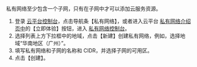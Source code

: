 ﻿
私有网络至少包含一个子网，只有在子网中才可以添加云服务资源。

1. 登录 [云平台控制台](http://console.tce.fsphere.cn/)，点击导航条【私有网络】，或者进入云平台 [私有网络介绍页中](http://tcecqpoc.fsphere.cn/product/vpc.html)的【立即体验】按钮，进入 [私有网络控制台](http://console.tce.fsphere.cn/vpc/)。
2.	选择列表上方下拉框中的地域，点击【新建】创建私有网络，例如，选择地域“华南地区（广州）”。
3.	填写私有网络和子网的名称和 CIDR，并选择子网的可用区。
4.	点击【创建】。
